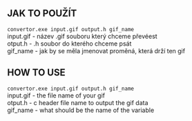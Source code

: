 ## JAK TO POUŽÍT
`convertor.exe input.gif output.h gif_name`\
input.gif - název .gif souboru který chceme převéest\
otput.h - .h soubor do kterého chceme psát\
gif_name - jak by se měla jmenovat proměná, která drží ten gif


## HOW TO USE
`convertor.exe input.gif output.h gif_name`\
input.gif - the file name of your gif\
otput.h - c header file name to output the gif data\
gif_name - what should be the name of the variable

